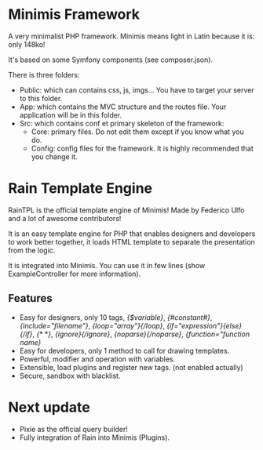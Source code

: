 # Minimis Framework
A very minimalist PHP framework. Minimis means light in Latin because it is: only 148ko!

It's based on some Symfony components (see composer.json).

There is three folders:
 - Public: which can contains css, js, imgs... You have to target your server to this folder.
 - App: which contains the MVC structure and the routes file. Your application will be in this folder.
 - Src: which contains conf et primary skeleton of the framework:
    - Core: primary files. Do not edit them except if you know what you do.
    - Config: config files for the framework. It is highly recommended that you change it.

# Rain Template Engine
RainTPL is the official template engine of Minimis!
Made by Federico Ulfo and a lot of awesome contributors!

It is an easy template engine for PHP that enables designers and developers to work better together, it loads HTML template to separate the presentation from the logic.

It is integrated into Minimis. You can use it in few lines (show ExampleController for more information).

## Features
* Easy for designers, only 10 tags, *{$variable}*, *{#constant#}*, *{include="filename"}*, *{loop="array"}{/loop}*, *{if="expression"}{else}{/if}*, *{*\* \**}*, *{ignore}{/ignore}*, *{noparse}{/noparse}*, *{function="function name}*
* Easy for developers, only 1 method to call for drawing templates.
* Powerful, modifier and operation with variables.
* Extensible, load plugins and register new tags. (not enabled actually)
* Secure, sandbox with blacklist.

# Next update
- Pixie as the official query builder!
- Fully integration of Rain into Minimis (Plugins).
